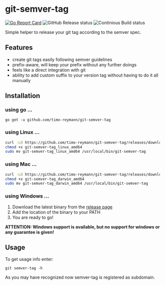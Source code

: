git-semver-tag
===
[![Go Report Card](https://goreportcard.com/badge/github.com/timo-reymann/git-semver-tag)](https://goreportcard.com/report/github.com/timo-reymann/git-semver-tag)
![GitHub Release status](https://github.com/timo-reymann/git-semver-tag/workflows/GitHub%20Release/badge.svg)
![Continious Build status](https://github.com/timo-reymann/git-semver-tag/workflows/Build%20Project/badge.svg)

Simple helper to release your git tag according to the semver spec.

## Features
- create git tags easily following semver guidelines
- prefix-aware, will keep your prefix without any further doings
- feels like a direct integration with git
- ability to add custom suffix to your version tag without having to do it all manually

## Installation
### using go ...
``go get -u github.com/timo-reymann/git-semver-tag``

### using Linux ...
```bash
curl -LO https://github.com/timo-reymann/git-semver-tag/releases/download/$(curl -Lso /dev/null -w %{url_effective} https://github.com/timo-reymann/git-semver-tag/releases/latest | grep -o '[^/]*$')/git-semver-tag_linux_amd64
chmod +x git-semver-tag_linux_amd64
sudo mv git-semver-tag_linux_amd64 /usr/local/bin/git-semver-tag
```

### using Mac ...
```bash
curl -LO https://github.com/timo-reymann/git-semver-tag/releases/download/$(curl -Lso /dev/null -w %{url_effective} https://github.com/timo-reymann/git-semver-tag/releases/latest | grep -o '[^/]*$')/git-semver-tag_linux_amd64
chmod +x git-semver-tag_darwin_amd64
sudo mv git-semver-tag_darwin_amd64 /usr/local/bin/git-semver-tag
```

### using Windows ...
1. Download the latest binary from the [release page](https://github.com/timo-reymann/git-semver-tag/releases)
2. Add the location of the binary to your PATH
3. You are ready to go!

**ATTENTION: Windows support is available, but no support for windows or any guarantee is given!**

## Usage
To get usage info enter:

`git semver-tag -h`

As you may have recognized now semver-tag is registered as subdomain.

